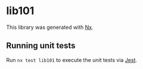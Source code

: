 # lib101

This library was generated with [Nx](https://nx.dev).


## Running unit tests

Run `nx test lib101` to execute the unit tests via [Jest](https://jestjs.io).



